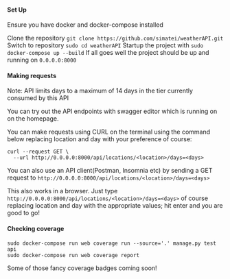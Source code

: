 #### Set Up
Ensure you have docker and docker-compose installed

Clone the repository ```git clone https://github.com/simatei/weatherAPI.git```
Switch to repository ```sudo cd weatherAPI```
Startup the project with ```sudo docker-compose up --build```
If all goes well the project should be up and running on ```0.0.0.0:8000```

#### Making requests
Note: API limits days to a maximum of 14 days in the tier currently consumed by this API

You can try out the API endpoints with swagger editor which is running on on the homepage.

You can make requests using CURL on the terminal using the command below replacing location and day with your preference of course:
```
curl --request GET \
  --url http://0.0.0.0:8000/api/locations/<location>/days=<days>

```
You can also use an API client(Postman, Insomnia etc) by sending a GET request to ```http://0.0.0.0:8000/api/locations/<location>/days=<days>```

This also works in a browser. Just type
 ```http://0.0.0.0:8000/api/locations/<location>/days=<days>``` of course replacing location and day with the appropriate values; hit enter and you are good to go!
#### Checking coverage
```
sudo docker-compose run web coverage run --source='.' manage.py test api
sudo docker-compose run web coverage report
```
Some of those fancy coverage badges coming soon!
